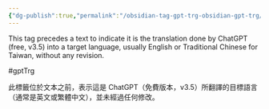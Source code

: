 ```yaml
---
{"dg-publish":true,"permalink":"/obsidian-tag-gpt-trg-obsidian-gpt-trg/","tags":["#gptTrg"],"noteIcon":"2"}
---
```


This tag precedes a text to indicate it is the translation done by ChatGPT (free, v3.5) into a target language, usually English or Traditional Chinese for Taiwan, without any revision.

#gptTrg 

此標籤位於文本之前，表示這是 ChatGPT（免費版本，v3.5）所翻譯的目標語言（通常是英文或繁體中文），並未經過任何修改。